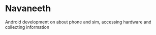 # Navaneeth
Android development on about phone and sim, accessing hardware and collecting information
